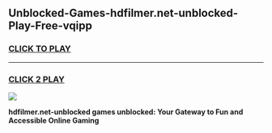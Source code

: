 
## Unblocked-Games-hdfilmer.net-unblocked-Play-Free-vqipp
<h3>
<a href="https://premium76.site?title=hdfilmer.net-unblocked&ref=21A">CLICK TO PLAY</a></h3>
<hr>

<h3>
<a href="https://premium76.site?title=hdfilmer.net-unblocked&ref=21A">CLICK 2 PLAY</a>
  
</h3>

<a href="https://premium76.site?title=hdfilmer.net-unblocked&ref=21A"><img src="https://clearcache.store/games.png"></a>


**hdfilmer.net-unblocked games unblocked: Your Gateway to Fun and Accessible Online Gaming**
